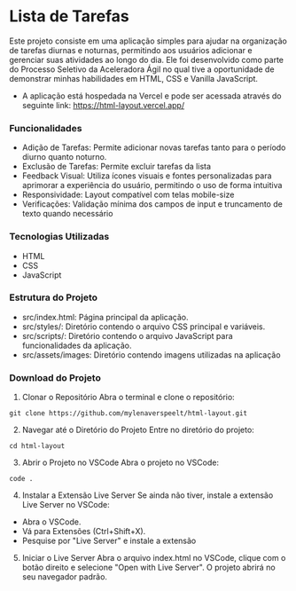 # Lista de Tarefas

Este projeto consiste em uma aplicação simples para ajudar na organização de tarefas diurnas e noturnas, permitindo aos usuários adicionar e gerenciar suas atividades ao longo do dia. Ele foi desenvolvido como parte do Processo Seletivo da Aceleradora Ágil no qual tive a oportunidade de demonstrar minhas habilidades em HTML, CSS e Vanilla JavaScript.

- A aplicação está hospedada na Vercel e pode ser acessada através do seguinte link: https://html-layout.vercel.app/ 

### Funcionalidades
- Adição de Tarefas: Permite adicionar novas tarefas tanto para o período diurno quanto noturno.
- Exclusão de Tarefas: Permite excluir tarefas da lista
- Feedback Visual: Utiliza ícones visuais e fontes personalizadas para aprimorar a experiência do usuário, permitindo o uso de forma intuitiva
- Responsividade: Layout compatível com telas mobile-size
- Verificações: Validação mínima dos campos de input e truncamento de texto quando necessário


### Tecnologias Utilizadas
- HTML
- CSS 
- JavaScript

### Estrutura do Projeto
- src/index.html: Página principal da aplicação.
- src/styles/: Diretório contendo o arquivo CSS principal e variáveis.
- src/scripts/: Diretório contendo o arquivo JavaScript para funcionalidades da aplicação.
- src/assets/images: Diretório contendo imagens utilizadas na aplicação

### Download do Projeto

1. Clonar o Repositório
Abra o terminal e clone o repositório:

```
git clone https://github.com/mylenaverspeelt/html-layout.git

```

2. Navegar até o Diretório do Projeto
Entre no diretório do projeto:

```
cd html-layout

```

3. Abrir o Projeto no VSCode
Abra o projeto no VSCode:

```
code . 

```
4. Instalar a Extensão Live Server
Se ainda não tiver, instale a extensão Live Server no VSCode:

- Abra o VSCode.
- Vá para Extensões (Ctrl+Shift+X).
- Pesquise por "Live Server" e instale a extensão

5. Iniciar o Live Server
Abra o arquivo index.html no VSCode, clique com o botão direito e selecione "Open with Live Server". O projeto abrirá no seu navegador padrão.